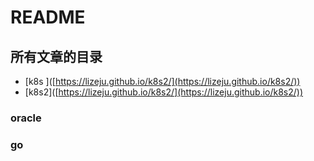 # README

## 所有文章的目录

* \[k8s ]\([https://lizeju.github.io/k8s2/](https://lizeju.github.io/k8s2/))
* \[k8s2]\([https://lizeju.github.io/k8s2/](https://lizeju.github.io/k8s2/))

### oracle



### go



